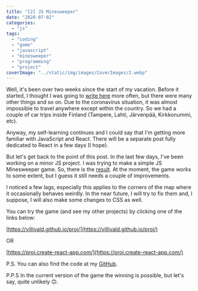 ```yaml
---
title: "[2] JS Minesweeper"
date: "2020-07-02"
categories:
  - "js"
tags:
  - "coding"
  - "game"
  - "javascript"
  - "minesweeper"
  - "programming"
  - "project"
coverImage: "../static/img/images/CoverImages/2.webp"
---
```


Well, it's been over two weeks since the start of my vacation. Before it started, I thought I was going to [write here](https://create-react-app.com/) more often, but there were many other things and so on. Due to the coronavirus situation, it was almost impossible to travel anywhere except within the country. So we had a couple of car trips inside Finland (Tampere, Lahti, Järvenpää, Kirkkonummi, etc).

Anyway, my self-learning continues and I could say that I'm getting more familiar with JavaScript and React. There will be a separate post fully dedicated to React in a few days (I hope).

But let's get back to the point of this post. In the last few days, I've been working on a minor JS project. I was trying to make a simple JS Minesweeper game. So, there is the [result](https://proj.create-react-app.com/Projects/MineSweeper/index.html). At the moment, the game works to some extent, but I guess it still needs a couple of improvements.

I noticed a few lags, especially this applies to the corners of the map where it occasionally behaves weirdly. In the near future, I will try to fix them and, I suppose, I will also make some changes to CSS as well.

You can try the game (and see my other projects) by clicking one of the links below:

[https://villivald.github.io/proj/](https://villivald.github.io/proj/)

OR

[https://proj.create-react-app.com/](https://proj.create-react-app.com/)

P.S. You can also find the code at my [GitHub](https://github.com/villivald/proj/tree/master/Projects/MineSweeper).

P.P.S In the current version of the game the winning is possible, but let's say, quite unlikely 🙃.
